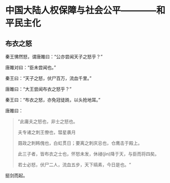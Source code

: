 # 中国大陆人权保障与社会公平————和平民主化


## 布衣之怒

秦王怫然怒，谓唐雎曰：“公亦尝闻天子之怒乎？”

唐雎对曰：“臣未尝闻也。”

秦王曰：“天子之怒，伏尸百万，流血千里。”

唐雎曰：“大王尝闻布衣之怒乎？”

秦王曰：“布衣之怒，亦免冠徒跣，以头抢地耳。”

唐雎曰：
> ”此庸夫之怒也，非士之怒也。
>
> 夫专诸之刺王僚也，彗星袭月
>
> 聂政之刺韩傀也，白虹贯日；要离之刺庆忌也，仓鹰击于殿上。
>
> 此三子者，皆布衣之士也，怀怒未发，休祲(jìn)降于天，与臣而将四矣。
>
> 若士必怒，伏尸二人，流血五步，天下缟素，今日是也。“

挺剑而起。

 
